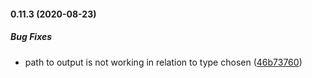 #### 0.11.3 (2020-08-23)

##### Bug Fixes

*  path to output is not working in relation to type chosen ([46b73760](https://github.com/IgorSzyporyn/plop-scaffold/commit/46b73760367317f0b55423442040dbc1ff54e860))

